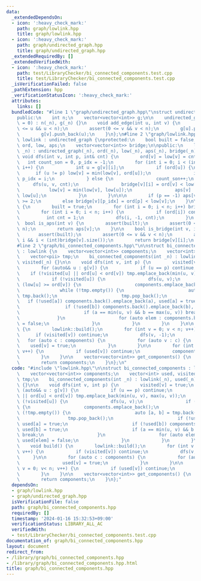 ```yaml
---
data:
  _extendedDependsOn:
  - icon: ':heavy_check_mark:'
    path: graph/lowlink.hpp
    title: graph/lowlink.hpp
  - icon: ':heavy_check_mark:'
    path: graph/undirected_graph.hpp
    title: graph/undirected_graph.hpp
  _extendedRequiredBy: []
  _extendedVerifiedWith:
  - icon: ':heavy_check_mark:'
    path: test/LibraryChecker/bi_connected_components.test.cpp
    title: test/LibraryChecker/bi_connected_components.test.cpp
  _isVerificationFailed: false
  _pathExtension: hpp
  _verificationStatusIcon: ':heavy_check_mark:'
  attributes:
    links: []
  bundledCode: "#line 1 \"graph/undirected_graph.hpp\"\nstruct undirected_graph {\n\
    public:\n    int n;\n    vector<vector<int>> g;\n\n    undirected_graph(int _n\
    \ = 0) : n(_n), g(_n) {}\n    void add_edge(int u, int v) {\n        assert(0\
    \ <= u && u < n);\n        assert(0 <= v && v < n);\n        g[u].push_back(v);\n\
    \        g[v].push_back(u);\n    }\n};\n#line 2 \"graph/lowlink.hpp\"\n\nstruct\
    \ lowlink : undirected_graph {\nprotected:\n    bool built = false;\n    vector<int>\
    \ ord, low, aps;\n    vector<vector<int>> bridge;\n\npublic:\n    lowlink (int\
    \ _n) : undirected_graph(_n), ord(_n), low(_n), aps(_n), bridge(_n) {}\n\n   \
    \ void dfs(int v, int p, int& cnt) {\n        ord[v] = low[v] = cnt++;\n     \
    \   int count_son = 0, p_idx = -1;\n        for (int i = 0; i < (int)g[v].size();\
    \ i++) {\n            int u = g[v][i];\n            if (ord[u]) {\n          \
    \      if (u != p) low[v] = min(low[v], ord[u]);\n                if (u == p)\
    \ p_idx = i;\n            } else {\n                count_son++;\n           \
    \     dfs(u, v, cnt);\n                bridge[v][i] = ord[v] < low[u];\n     \
    \           low[v] = min(low[v], low[u]);\n                aps[v] |= ord[v] <=\
    \ low[u];\n            }\n        }\n\n\n        if (p == -1) aps[v] = count_son\
    \ >= 2;\n        else bridge[v][p_idx] = ord[p] < low[v];\n    }\n\n    void build()\
    \ {\n        built = true;\n        for (int i = 0; i < n; i++) bridge[i].resize(g[i].size());\n\
    \        for (int i = 0; i < n; i++) {\n            if (ord[i]) continue;\n  \
    \          int cnt = 1;\n            dfs(i, -1, cnt);\n        }\n    }\n\n  \
    \  bool is_aps(int v) {\n        assert(built);\n        assert(0 <= v && v <\
    \ n);\n        return aps[v];\n    }\n\n    bool is_bridge(int v, int i) {\n \
    \       assert(built);\n        assert(0 <= v && v < n);\n        assert(0 <=\
    \ i && i < (int)bridge[v].size());\n        return bridge[v][i];\n    }\n};\n\
    #line 2 \"graph/bi_connected_components.hpp\"\n\nstruct bi_connected_components\
    \ : lowlink {\n    vector<vector<int>> components;\n    vector<int> used, visited;\n\
    \    vector<pii> tmp;\n    bi_connected_components(int _n) : lowlink(_n), used(_n),\
    \ visited(_n) {}\n\n    void dfs(int v, int p) {\n        visited[v] = true;\n\
    \        for (auto&& u : g[v]) {\n            if (u == p) continue;\n        \
    \    if (!visited[u] || ord[u] < ord[v]) tmp.emplace_back(min(u, v), max(u, v));\n\
    \            if (!visited[u]) {\n                dfs(u, v);\n                if\
    \ (low[u] >= ord[v]) {\n                    components.emplace_back();\n     \
    \               while (!tmp.empty()) {\n                        auto [a, b] =\
    \ tmp.back();\n                        tmp.pop_back();\n                     \
    \   if (!used[a]) components.back().emplace_back(a), used[a] = true;\n       \
    \                 if (!used[b]) components.back().emplace_back(b), used[b] = true;\n\
    \                        if (a == min(u, v) && b == max(u, v)) break;\n      \
    \              }\n                    for (auto elem : components.back()) used[elem]\
    \ = false;\n                }\n            }\n        }\n    }\n\n    void build()\
    \ {\n        lowlink::build();\n        for (int v = 0; v < n; v++) {\n      \
    \      if (visited[v]) continue;\n            dfs(v, -1);\n        }\n\n     \
    \   for (auto c : components) {\n            for (auto v : c) {\n            \
    \    used[v] = true;\n            }\n        }\n\n        for (int v = 0; v< n;\
    \ v++) {\n            if (used[v]) continue;\n            components.push_back({v});\n\
    \        }\n    }\n\n    vector<vector<int>> get_components() {\n        assert(built);\n\
    \        return components;\n    }\n};\n"
  code: "#include \"lowlink.hpp\"\n\nstruct bi_connected_components : lowlink {\n\
    \    vector<vector<int>> components;\n    vector<int> used, visited;\n    vector<pii>\
    \ tmp;\n    bi_connected_components(int _n) : lowlink(_n), used(_n), visited(_n)\
    \ {}\n\n    void dfs(int v, int p) {\n        visited[v] = true;\n        for\
    \ (auto&& u : g[v]) {\n            if (u == p) continue;\n            if (!visited[u]\
    \ || ord[u] < ord[v]) tmp.emplace_back(min(u, v), max(u, v));\n            if\
    \ (!visited[u]) {\n                dfs(u, v);\n                if (low[u] >= ord[v])\
    \ {\n                    components.emplace_back();\n                    while\
    \ (!tmp.empty()) {\n                        auto [a, b] = tmp.back();\n      \
    \                  tmp.pop_back();\n                        if (!used[a]) components.back().emplace_back(a),\
    \ used[a] = true;\n                        if (!used[b]) components.back().emplace_back(b),\
    \ used[b] = true;\n                        if (a == min(u, v) && b == max(u, v))\
    \ break;\n                    }\n                    for (auto elem : components.back())\
    \ used[elem] = false;\n                }\n            }\n        }\n    }\n\n\
    \    void build() {\n        lowlink::build();\n        for (int v = 0; v < n;\
    \ v++) {\n            if (visited[v]) continue;\n            dfs(v, -1);\n   \
    \     }\n\n        for (auto c : components) {\n            for (auto v : c) {\n\
    \                used[v] = true;\n            }\n        }\n\n        for (int\
    \ v = 0; v< n; v++) {\n            if (used[v]) continue;\n            components.push_back({v});\n\
    \        }\n    }\n\n    vector<vector<int>> get_components() {\n        assert(built);\n\
    \        return components;\n    }\n};"
  dependsOn:
  - graph/lowlink.hpp
  - graph/undirected_graph.hpp
  isVerificationFile: false
  path: graph/bi_connected_components.hpp
  requiredBy: []
  timestamp: '2024-01-16 15:32:53+09:00'
  verificationStatus: LIBRARY_ALL_AC
  verifiedWith:
  - test/LibraryChecker/bi_connected_components.test.cpp
documentation_of: graph/bi_connected_components.hpp
layout: document
redirect_from:
- /library/graph/bi_connected_components.hpp
- /library/graph/bi_connected_components.hpp.html
title: graph/bi_connected_components.hpp
---
```

